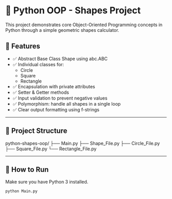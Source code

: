 # 🧠 Python OOP - Shapes Project

This project demonstrates core Object-Oriented Programming concepts in Python through a simple geometric shapes calculator.

## 📌 Features

- ✅ Abstract Base Class Shape using abc.ABC
- ✅ Individual classes for:
  - Circle
  - Square
  - Rectangle
- ✅ Encapsulation with private attributes
- ✅ Setter & Getter methods
- ✅ Input validation to prevent negative values
- ✅ Polymorphism: handle all shapes in a single loop
- ✅ Clear output formatting using f-strings

---

## 📂 Project Structure

python-shapes-oop/ ├── Main.py ├── Shape_File.py ├── Circle_File.py ├── Square_File.py └── Rectangle_File.py

---

## 🚀 How to Run

Make sure you have Python 3 installed.

```bash
python Main.py
